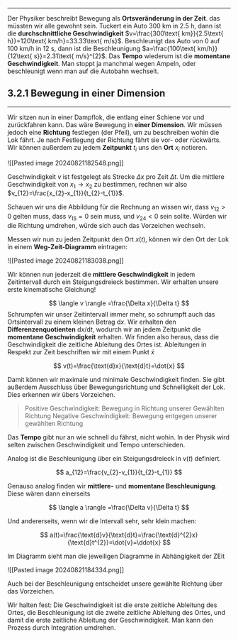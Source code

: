***

Der Physiker beschreibt Bewegung als **Ortsveränderung in der Zeit**. das müssten wir alle gewohnt sein. Tuckert ein Auto $300\text{ km}$ in $2.5\text{ h}$, dann ist die **durchschnittliche Geschwindigkeit** $v=\frac{300\text{ km}}{2.5\text{ h}}=120\text{ km/h}=33.33\text{ m/s}$. Beschleunigt das Auto von $0$ auf $100\text{ km/h}$ in $12\text{ s}$, dann ist die Beschleunigung $a=\frac{100\text{ km/h}}{12\text{ s}}=2.31\text{ m/s}^{2}$. Das **Tempo** wiederum ist die **momentane Geschwindigkeit**. Man stoppt ja manchmal wegen Ampeln, oder beschleunigt wenn man auf die Autobahn wechselt.

## 3.2.1 Bewegung in einer Dimension
***

Wir sitzen nun in einer Dampflok, die entlang einer Schiene vor und zurückfahren kann. Das wäre Bewegung in **einer Dimension**. Wir müssen jedoch eine **Richtung** festlegen (der Pfeil), um zu beschreiben wohin die Lok fährt. Je nach Festlegung der Richtung fährt sie vor- oder rückwärts. Wir können außerdem zu jedem **Zeitpunkt** $t_{i}$ uns den **Ort** $x_{i}$ notieren.

![[Pasted image 20240821182548.png]]

Geschwindigkeit $v$ ist festgelegt als Strecke $\Delta x$ pro Zeit $\Delta t$. Um die mittlere Geschwindigkeit von  $x_{1}\to x_{2}$ zu bestimmen, rechnen wir also $v_{12}=\frac{x_{2}-x_{1}}{t_{2}-t_{1}}$.

Schauen wir uns die Abbildung für die Rechnung an wissen wir, dass $v_{12}>0$ gelten muss, dass $v_{15}=0$ sein muss, und $v_{24}<0$ sein sollte. Würden wir die Richtung umdrehen, würde sich auch das Vorzeichen wechseln.

Messen wir nun zu jeden Zeitpunkt den Ort $x(t)$, können wir den Ort der Lok in einem **Weg-Zeit-Diagramm** eintragen:

![[Pasted image 20240821183038.png]]

Wir können nun jederzeit die **mittlere Geschwindigkeit** in jedem Zeitintervall durch ein Steigungsdreieck bestimmen. Wir erhalten unsere erste kinematische Gleichung!

$$
\langle v \rangle =\frac{\Delta x}{\Delta t}
$$
Schrumpfen wir unser Zeitintervall immer mehr, so schrumpft auch das Ortsintervall zu einem kleinen Betrag $\text{d}x$. Wir erhalten den **Differenzenquotienten** $\text{d}x /\text{d}t$, wodurch wir an jedem Zeitpunkt die **momentane Geschwindigkeit** erhalten. Wir finden also heraus, dass die Geschwindigkeit die zeitliche Ableitung des Ortes ist. Ableitungen in Respekt zur Zeit beschriften wir mit einem Punkt $\dot{x}$

$$
v(t)=\frac{\text{d}x}{\text{d}t}=\dot{x}
$$

Damit können wir maximale und minimale Geschwindigkeit finden. Sie gibt außerdem Ausschluss über Bewegungsrichtung und Schnelligkeit der Lok. Dies erkennen wir übers Vorzeichen.

>Positive Geschwindigkeit: Bewegung in Richtung unserer Gewählten Richtung
>Negative Geschwindigkeit: Bewegung entgegen unserer gewählten Richtung

Das **Tempo** gibt nur an wie schnell du fährst, nicht wohin. In der Physik wird selten zwischen Geschwindigkeit und Tempo unterschieden.

Analog ist die Beschleunigung über ein Steigungsdreieck in $v(t)$ definiert.

$$
a_{12}=\frac{v_{2}-v_{1}}{t_{2}-t_{1}}
$$

Genauso analog finden wir **mittlere-** und **momentane Beschleunigung**. Diese wären dann einerseits

$$
\langle a \rangle =\frac{\Delta v}{\Delta t}
$$

Und andererseits, wenn wir die Intervall sehr, sehr klein machen:

$$
a(t)=\frac{\text{d}v}{\text{d}t}=\frac{\text{d}^{2}x}{\text{d}t^{2}}=\dot{v}=\ddot{x}
$$

Im Diagramm sieht man die jeweiligen Diagramme in Abhängigkeit der ZEit

![[Pasted image 20240821184334.png]]

Auch bei der Beschleunigung entscheidet unsere gewählte Richtung über das Vorzeichen.

Wir halten fest: Die Geschwindigkeit ist die erste zeitliche Ableitung des Ortes, die Beschleunigung ist die zweite zeitliche Ableitung des Ortes, und damit die erste zeitliche Ableitung der Geschwindigkeit. Man kann den Prozess durch Integration umdrehen.